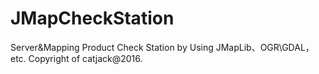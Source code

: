 # JMapCheckStation
Server&amp;Mapping Product Check Station by Using JMapLib、OGR\GDAL，etc. Copyright of catjack@2016.
